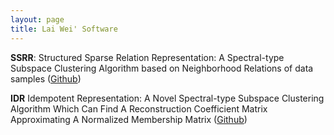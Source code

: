 ```yaml
---
layout: page
title: Lai Wei' Software
---
```


**SSRR**: Structured Sparse Relation Representation: A Spectral-type Subspace Clustering Algorithm based on Neighborhood Relations of data samples ([Github](https://github.com/weilyshmtu/Subspace-clustering-via-structured-sparse-relation-representation))

**IDR** Idempotent Representation: A Novel Spectral-type Subspace Clustering Algorithm Which Can Find A Reconstruction Coefficient Matrix Approximating A Normalized Membership Matrix ([Github](https://github.com/weilyshmtu/Learning-idempotent-representation-for-subspace-segmentation)) 

<!--
### Single-cell RNA-seq

**SAFEclustering**: SAFE (Single-cell Aggregated clustering From Ensemble): Cluster ensemble for single-cell RNA-seq data ([GitHub](https://github.com/yycunc/SAFEclustering), [vignettes](https://github.com/yycunc/SAFEclustering/blob/master/README.md))

**SAMEclustering**: SAME (Single-cell RNA-seq Aggregated clustering via Mixture model Ensemble): Cluster ensemble for single-cell RNA-seq data ([GitHub](https://github.com/yycunc/SAMEclustering), [vignettes](https://github.com/yycunc/SAMEclustering/blob/master/README.md))

**SMNN**: Batch Effect Correction for Single-cell RNA-seq data via Supervised Mutual Nearest Neighbor Detection ([GitHub](https://github.com/yycunc/SMNN), [vignettes](https://github.com/yycunc/SMNN/blob/master/README.md))

**iSMNN**: Batch Effect Correction for Single-cell RNA-seq data via Iterative Supervised Mutual Nearest Neighbor Refinement ([GitHub](https://github.com/yycunc/iSMNN), [vignettes](https://github.com/yycunc/iSMNN/blob/main/README.md))

### Hi-C

**MUNIn** (Multiple tissue UNifying long-range chromatin Interaction detector): a statistical framework for identifying long-range chromatin interactions from multiple tissues/samples.([GitHub](https://github.com/yycunc/MUNIn), [vignettes](https://github.com/yycunc/MUNIn/blob/master/README.md))

**FIREcaller**: an R package for detecting frequently interacting re-gions from Hi-C data. ([GitHub](https://github.com/yycunc/FIREcaller), [vignettes](https://github.com/yycunc/FIREcaller/blob/master/README.md))
-->
